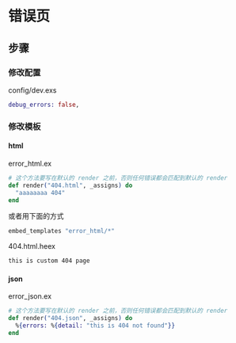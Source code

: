 # 错误页

## 步骤

### 修改配置

config/dev.exs

```elixir
debug_errors: false,
```

### 修改模板

#### html

error_html.ex

```elixir
# 这个方法要写在默认的 render 之前，否则任何错误都会匹配到默认的 render
def render("404.html", _assigns) do
  "aaaaaaaa 404"
end
```

或者用下面的方式

```elixir
embed_templates "error_html/*"
```

404.html.heex

```html
this is custom 404 page
```

#### json

error_json.ex

```elixir
# 这个方法要写在默认的 render 之前，否则任何错误都会匹配到默认的 render
def render("404.json", _assigns) do
  %{errors: %{detail: "this is 404 not found"}}
end
```
